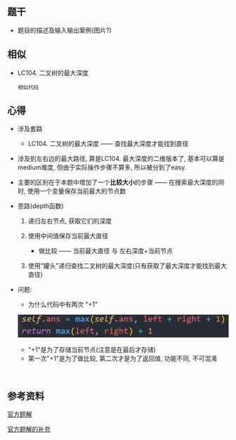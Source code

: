 ## 题干

* 题目的描述及输入输出案例(图片?)



## 相似

* LC104. 二叉树的最大深度

  ```
  相似代码
  ```

  

## 心得

* 涉及套路
  * LC104. 二叉树的最大深度 —— 查找最大深度才能找到直径



* 涉及到左右边的最大路径, 算是LC104. 最大深度的二维版本了, 基本可以算是medium难度, 但由于实际操作步骤不算多, 所以被分到了easy.

* 主要的区别在于本题中增加了一个**比较大小**的步骤 —— 在搜索最大深度的同时, 使用一个变量保存当前最大的节点数

* 思路(depth函数)

  1. 递归左右节点, 获取它们的深度

  2. 使用中间值保存当前最大直径
     * 做比较 —— 当前最大直径 与 左右深度+当前节点

  3. 使用"罐头"递归查找二叉树的最大深度(只有获取了最大深度才能找到最大直径)



* 问题:

  * 为什么代码中有两次 "+1"

  ![](https://raw.githubusercontent.com/WeiS49/Bilder/main/img/leetcode/part/543_plusOne.png)

  * "+1"是为了存储当前节点(注意是在最后才存储)
  * 第一次"+1"是为了做比较, 第二次才是为了返回值, 功能不同, 不可混淆

​	



## 参考资料

[官方题解](https://leetcode-cn.com/problems/diameter-of-binary-tree/solution/er-cha-shu-de-zhi-jing-by-leetcode-solution/)

[官方题解的补充](https://leetcode-cn.com/problems/diameter-of-binary-tree/solution/shi-pin-jie-shi-di-gui-dai-ma-de-yun-xing-guo-chen/)
